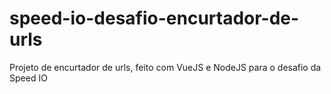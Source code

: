 # speed-io-desafio-encurtador-de-urls

Projeto de encurtador de urls, feito com VueJS e NodeJS para o desafio da Speed IO
